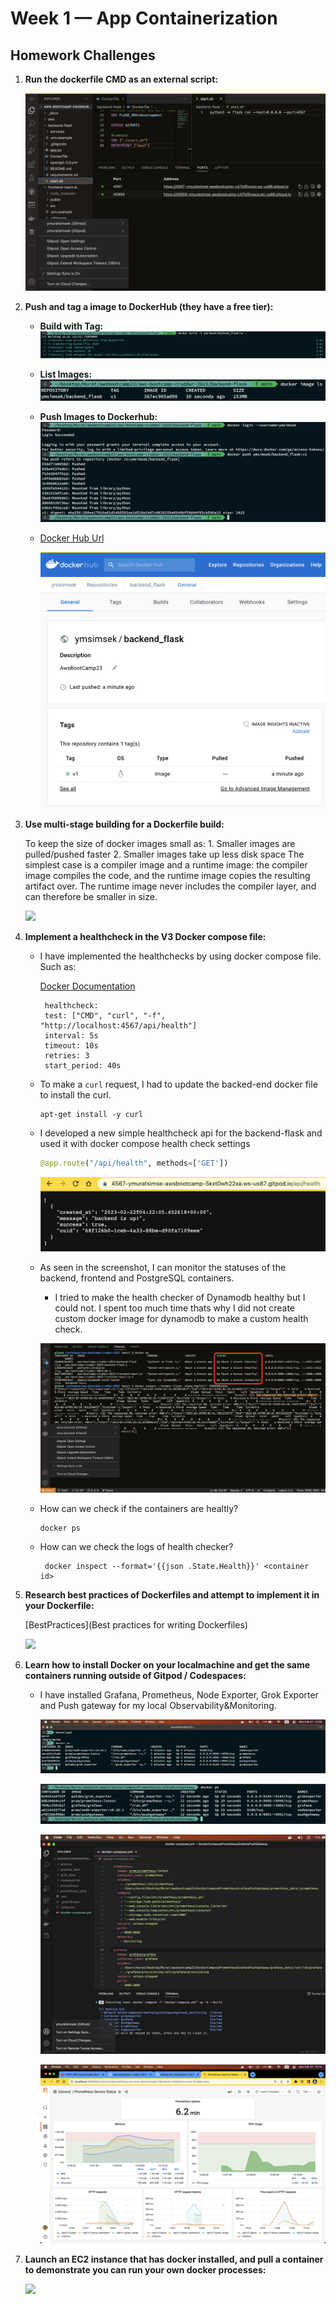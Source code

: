# Week 1 — App Containerization

##  Homework Challenges
   1. **Run the dockerfile CMD as an external script:**
       
         ![RunCMDasScript](assets/week-1-Murat-RunCMDasScript.png)

   2. **Push and tag a image to DockerHub (they have a free tier):**
   
         - **Build with Tag:**
         ![DockerHub1](assets/week-1-Murat-Push1.png)
         
         - **List Images:**
         ![DockerHub2](assets/week-1-Murat-Push2.png)
         
         - **Push Images to Dockerhub:**
         ![DockerHub3](assets/week-1-Murat-Push3.png)
         
         - [Docker Hub Url](https://hub.docker.com/repository/docker/ymsimsek/backend_flask/general)
         
            ![DockerHub4](assets/week-1-Murat-Push4.png) 
         
   3. **Use multi-stage building for a Dockerfile build:**
         
         To keep the size of docker images small as:
             1. Smaller images are pulled/pushed faster
             2. Smaller images take up less disk space
             The simplest case is a compiler image and a runtime image: the compiler image compiles the code, and the runtime image copies the resulting artifact over. The runtime image never includes the compiler layer, and can therefore be smaller in size.      
         
         
         []()

         ![](assets/)

   4. **Implement a healthcheck in the V3 Docker compose file:**
                  
         - I have implemented the healthchecks by using docker compose file. Such as:
         
            [Docker Documentation](https://docs.docker.com/compose/compose-file/compose-file-v3/)
            ```shell
             healthcheck:
             test: ["CMD", "curl", "-f", "http://localhost:4567/api/health"]
             interval: 5s
             timeout: 10s
             retries: 3
             start_period: 40s
            ```
         - To make a `curl` request, I had to update the backed-end docker file to install the curl. 
             ```shell
             apt-get install -y curl
             ```
         - I developed a new simple healthcheck api for the backend-flask and used it with docker compose health check settings
              ```python
              @app.route("/api/health", methods=['GET'])
              ```
              ![HealtChecker](assets/week-1-Murat-NewHealthCheckApi.png)

         - As seen in the screenshot, I can monitor the statuses of the backend, frontend and PostgreSQL containers.
             
              - I tried to make the health checker of Dynamodb healthy but I could not. I spent too much time thats why I did not create custom docker image for dynamodb to make a custom health check.
              
              ![HealtChecker](assets/week-1-Murat-DockerHealthCheckResult.png)
                 
         - How can we check if the containers are healtly?
            ```
            docker ps
            ```
         - How can we check the logs of health checker?
           ```
            docker inspect --format='{{json .State.Health}}' <container id>
            ```
         
   5. **Research best practices of Dockerfiles and attempt to implement it in your Dockerfile:**
         
         [BestPractices](Best practices for writing Dockerfiles)

         ![](assets/)

   6. **Learn how to install Docker on your localmachine and get the same containers running outside of Gitpod / Codespaces:**
         
         - I have installed Grafana, Prometheus, Node Exporter, Grok Exporter and Push gateway for my local Observability&Monitoring.

           ![Local Docker Running](assets/week-1-Murat-LocalDocker.png)
           
           ![Local Docker Running](assets/week-1-Murat-LocalDocker4.png)
         
           ![Local Docker Output](assets/week-1-Murat-LocalDocker3.png)
         
           ![Local Docker Output](assets/week-1-Murat-LocalDocker2.png)
   
   7. **Launch an EC2 instance that has docker installed, and pull a container to demonstrate you can run your own docker processes:**
         
         []()
   
         ![](assets/)
